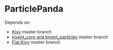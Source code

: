 # ParticlePanda

Depends on:

* [Kivy](https://github.com/kivy/kivy) master branch
* [kivent_core and kivent_particles](https://github.com/kivy/kivent) master branch
* [Flat Kivy](https://github.com/Kovak/FlatKivy) master branch
